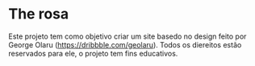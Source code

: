 # The rosa
Este projeto tem como objetivo criar um site basedo no design feito por George Olaru (https://dribbble.com/geolaru). Todos os diereitos estão reservados para ele, o projeto tem fins educativos.
